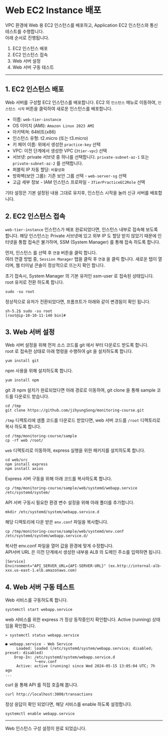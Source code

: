 # Web EC2 Instance 배포

VPC 환경에 Web 용 EC2 인스턴스를 배포하고, Application EC2 인스턴스와 통신 테스트를 수행합니다.  
아래 순서로 진행됩니다.

1. EC2 인스턴스 배포
2. EC2 인스턴스 접속
3. Web 서버 설정
4. Web 서버 구동 테스트


---
## 1. EC2 인스턴스 배포
Web 서버를 구성할 EC2 인스턴스를 배포합니다.
EC2 의 `인스턴스` 메뉴로 이동하여, `인스턴스 시작` 버튼을 클릭하여 새로운 인스턴스를 배포합니다. 


- 이름: `web-tier-instance`
- OS 이미지 (AMI): `Amazon Linux 2023 AMI`
- 아키텍쳐: 64비트(x86)
- 인스턴스 유형: t2.micro (또는 t3.micro)
- 키 페어 이름: 위에서 생성한 `practice-key` 선택
- VPC: 이전 단계에서 생성한 VPC (`3tier-vpc`) 선택
- 서브넷: private 서브넷 중 하나를 선택합니다. `private-subnet-az-1` 또는 `private-subnet-az-2` 를 선택합니다. 
- 퍼블릭 IP 자동 할당: `비활성화`
- 방화벽(보안 그룹): 기존 보안 그룹 선택 - `web-server-sg` 선택 
- 고급 세부 정보 - IAM 인스턴스 프로파일 - `3TierPracticeEC2Role` 선택

기타 설정은 기본 설정된 내용 그대로 유지후, 인스턴스 시작을 눌러 신규 서버를 배포합니다. 


## 2. EC2 인스턴스 접속
`web-tier-instance` 인스턴스가 배포 완료되었다면, 인스턴스 내부로 접속해 보도록 합니다. 해당 인스턴스는 Private 서브넷에 있고 외부 IP 도 할당 받지 않았기 때문에 인터넷을 통합 접속은 불가하며, SSM (System Manager) 를 통해 접속 하도록 합니다.  

먼저, 인스턴스 를 선택 후 `연결` 버튼을 클릭 합니다.  
여러 연결 방법 중, `Session Manager` 탭을 클릭 후 `연결` 을 클릭 합니다. 새로운 탭이 열리며, 웹 터미널 콘솔이 정상적으로 뜨는지 확인 합니다.  

초기 접속시, System Manager 의 기본 유저인 ssm-user 로 접속된 상태입니다. root 유저로 전환 하도록 합니다.

```
sudo -su root
```

정상적으로 유저가 전환되었다면, 프롬프트가 아래와 같이 변경됨이 확인 됩니다.

```
sh-5.2$ sudo -su root
[root@ip-10-10-11-140 bin]#
```


## 3. Web 서버 설정

Web 서버 설정을 위해 먼저 소스 코드를 git 에서 부터 다운로드 받도록 합니다.  
root 로 접속한 상태로 아래 명령을 수행하여 git 을 설치하도록 합니다.  
```
yum install git
```

npm 사용을 위해 설치하도록 합니다.
```
yum install npm
```

git 과 npm 설치가 완료되었다면 아래 경로로 이동하여, git clone 을 통해 sample 코드를 다운로드 받습니다.

```
cd /tmp
git clone https://github.com/jihyungSong/monitoring-course.git
```

`/tmp` 디렉토리에 샘플 코드를 다운로드 받았다면, web 서버 코드를 `/root` 디렉토리로 복사 하도록 합니다. 

```
cd /tmp/monitoring-course/sample
cp -rf web /root/
```

`web` 디렉토리로 이동하여, express 실행을 위한 패키지를 설치하도록 합니다. 

```
cd web/src
npm install express
npm install axios
```

Express 서버 구동을 위해 아래 코드를 복사하도록 합니다.
```
cp /tmp/monitoring-course/sample/web/systemd/webapp.service /etc/systemd/system/
```

API 서버 구동시 필요한 환경 변수 설정을 위해 아래 폴더를 추가합니다.  
```
mkdir /etc/systemd/system/webapp.service.d
```

해당 디렉토리에 다운 받은 `env.conf` 파일을 복사합니다.
```
cp /tmp/monitoring-course/sample/web/systemd/env.conf /etc/systemd/system/webapp.service.d/
```

복사한 env.conf 파일을 열어 값을 환경에 맞게 수정합니다.  
API서버 URL 은 이전 단계에서 생성한 내부용 ALB 의 도메인 주소를 입력하면 됩니다.

```
[Service]
Environment="API_SERVER_URL={API-SERVER-URL}" (ex.http://internal-alb-xxx.us-east-1.elb.amazonaws.com)

```


## 4. Web 서버 구동 테스트

Web 서비스를 구동하도록 합니다.

```
systemctl start webapp.service
```

web 서비스를 위한 express 가 정상 동작중인지 확인합니다. 
Active (running) 상태임을 확인합니다. 
```
> systemctl status webapp.service

● webapp.service - Web Service
     Loaded: loaded (/etc/systemd/system/webapp.service; disabled; preset: disabled)
    Drop-In: /etc/systemd/system/webapp.service.d
             └─env.conf
     Active: active (running) since Wed 2024-05-15 13:05:04 UTC; 7h ago
...
```

curl 을 통해 API 를 직접 호출해 봅니다.
```
curl http://localhost:3000/transactions
```

정상 응답이 확인 되었다면, 해당 서비스를 enable 하도록 설정합니다.

```
systemctl enable webapp.service
```
---

Web 인스턴스 구성 설정이 완료 되었습니다.
